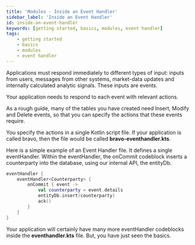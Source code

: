 ```yaml
---
title: 'Modules - Inside an Event Handler'
sidebar_label: 'Inside an Event Handler'
id: inside-an-event-handler
keywords: [getting started, basics, modules, event handler]
tags:
    - getting started
    - basics
    - modules
    - event handler
---
```


Applications must respond immediately to different types of input: inputs from users, messages from other systems, market-data updates and internally calculated analytic signals.  These inputs are events.

Your application needs to respond to each event with relevant actions. 

As a rough guide, many of the tables you have created need Insert, Modify and Delete events, so that you can specify the actions that these events require.

You specify the actions in a single Kotlin script file. If your application is called bravo, then the file would be called **bravo-eventhandler.kts**.

Here is a simple example of an Event Handler file. It defines a single eventHandler. Within the eventHandler, the onCommit codeblock inserts a counterparty into the database, using our internal API, the entityDb.


```kotlin
eventHandler {
    eventHandler<Counterparty> {
        onCommit { event ->
            val counterparty = event.details
            entityDb.insert(counterparty)
            ack()
        }
    }
}
```
Your application will certainly have many more eventHandler codeblocks inside the **eventhandler.kts** file. But, you have just seen the basics.



